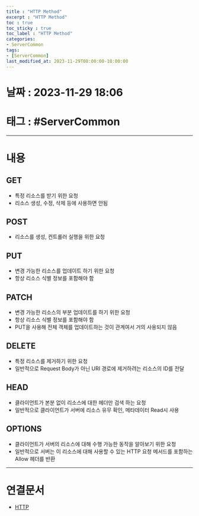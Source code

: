 ```yaml
---
title : "HTTP Method"
excerpt : "HTTP Method"
toc : true
toc_sticky : true
toc_label : "HTTP Method"
categories:
- ServerCommon
tags:
- [ServerCommon]
last_modified_at: 2023-11-29T08:00:00-10:00:00
---
```


# 날짜 : 2023-11-29 18:06

# 태그 : #ServerCommon
---

# 내용

## GET
- 특정 리소스를 받기 위한 요청
- 리소스 생성, 수정, 삭제 등에 사용하면 안됨

## POST
- 리소스를 생성, 컨트롤러 실행을 위한 요청

## PUT
- 변경 가능한 리소스를 업데이트 하기 위한 요청
- 항상 리소스 식별 정보를 포함해야 함

## PATCH
- 변경 가능한 리소스의 부분 업데이트를 하기 위한 요청
- 항상 리소스 식별 정보를 포함해야 함
- PUT을 사용해 전체 객체를 업데이트하는 것이 관계여서 거의 사용되지 않음

## DELETE
- 특정 리소스를 제거하기 위한 요청
- 일반적으로 Request Body가 아닌 URI 경로에 제거하려는 리소스의 ID를 전달

## HEAD
- 클라이언트가 본분 없이 리소스에 대한 헤더만 검색 하는 요청
- 일반적으로 클라이언트가 서버에 리소스 유무 확인, 메타데이터 Read시 사용

## OPTIONS
- 클라이언트가 서버의 리소스에 대해 수행 가능한 동작을 알아보기 위한 요청
- 일반적으로 서버는 이 리소스에 대해 사용할 수 있는 HTTP 요청 메서드를 포함하는 Allow 헤더를 반환

---

# 연결문서
- [HTTP](../../servercommon/servercommon-HTTP)